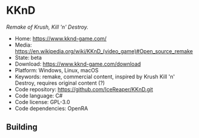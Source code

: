 # KKnD

_Remake of Krush, Kill 'n' Destroy._

- Home: https://www.kknd-game.com/
- Media: <https://en.wikipedia.org/wiki/KKnD_(video_game)#Open_source_remake>
- State: beta
- Download: https://www.kknd-game.com/download
- Platform: Windows, Linux, macOS
- Keywords: remake, commercial content, inspired by Krush Kill 'n' Destroy, requires original content (?)
- Code repository: https://github.com/IceReaper/KKnD.git
- Code language: C#
- Code license: GPL-3.0
- Code dependencies: OpenRA


## Building
